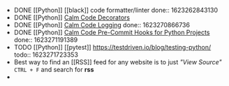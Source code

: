 - DONE [[Python]] [[black]] code formatter/linter
  done:: 1623262843130
- DONE [[Python]] [Calm Code Decorators](https://calmcode.io/decorators/usage.html)
- DONE [[Python]] [Calm Code Logging](https://calmcode.io/logging/introduction.html)
  done:: 1623270866736
- DONE [[Python]] [Calm Code Pre-Commit Hooks for Python Projects](https://calmcode.io/pre-commit/the-problem.html)
  done:: 1623271191389
- TODO [[Python]] [[pytest]] https://testdriven.io/blog/testing-python/
  todo:: 1623271723353
- Best way to find an [[RSS]] feed for any website is to just _"View Source"_ `CTRL + F` and search for **rss**
-